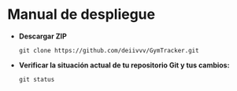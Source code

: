 # Manual de despliegue

- **Descargar ZIP**
  ```
  git clone https://github.com/deiivvv/GymTracker.git
  ```
  
- **Verificar la situación actual de tu repositorio Git y tus cambios:**
  ```
  git status
  ```
